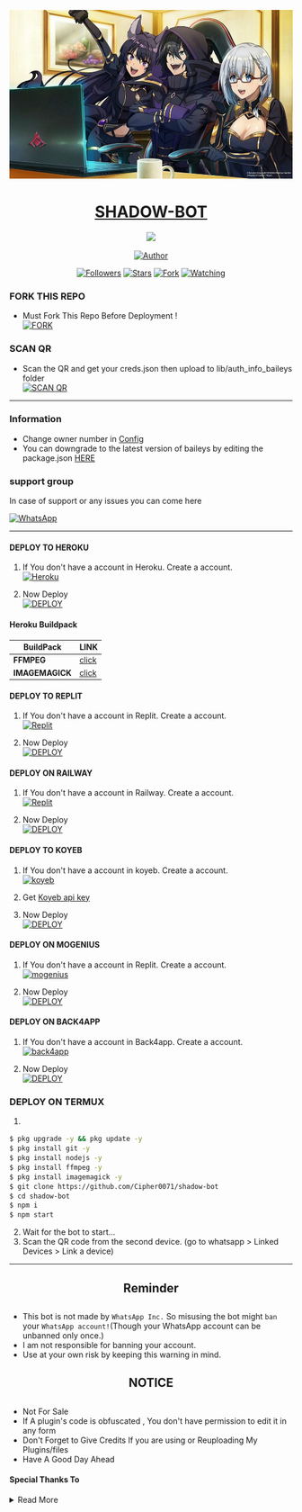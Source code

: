 <p align="center">  
  <a href="https://github.com/Cipher0071">
    <img alt="Cipher" height="300" src="src/shadow.jpg">
    <h1 align="center">SHADOW-BOT</h1>
  </a>
</p>
<p align="center"> 
<img src="https://komarev.com/ghpvc/?username=Cipher0071&color=brightgreen" />
<p/>
<p align="center">
<a href="https://github.com/Cipher0071"><img title="Author" src="https://img.shields.io/badge/Shadow Bot-black?style=for-the-badge&logo=whatsApp"></a>
<p/>
<p align="center">
<a href="https://github.com/Cipher0071?tab=followers"><img title="Followers" src="https://img.shields.io/github/followers/Cipher0071?label=Followers&style=social"></a>
<a href="https://github.com/Cipher0071/shadow-bot/stargazers/"><img title="Stars" src="https://img.shields.io/github/stars/Cipher0071/shadow-bot?&style=social"></a>
<a href="https://github.com/Cipher0071/shadow-bot/fork"><img title="Fork" src="https://img.shields.io/github/forks/Cipher0071/shadow-bot?style=social"></a>
<a href="https://github.com/Cipher0071/shadow-bot/watchers"><img title="Watching" src="https://img.shields.io/github/watchers/Cipher0071/shadow-bot?label=Watching&style=social"></a>
</p>



### FORK THIS REPO

- Must Fork This Repo Before Deployment !
   <br> 
<a href="https://github.com/Cipher0071/shadow-bot/fork"><img title="FORK" src="https://img.shields.io/badge/FORK-h?color=black&style=for-the-badge&logo=stackshare"></a>


### SCAN QR
- Scan the QR and get your creds.json then upload to lib/auth_info_baileys folder
   <br>
<a href='https://h-6g6q.onrender.com/' target="_blank"><img alt='SCAN QR' src='https://img.shields.io/badge/Scan_qr-100000?style=for-the-badge&logo=scan&logoColor=white&labelColor=black&color=black'/></a>

***
### Information
- Change owner number in [Config](https://github.com/Cipher0071/shadow-bot/blob/main/config.js#L6)
- You can downgrade to the latest version of baileys by editing the package.json [HERE](https://github.com/Cipher0071/shadow-bot/blob/main/package.json#L42)

### support group
In case of support or any issues you can come here

[![WhatsApp](https://img.shields.io/badge/Shadow-25D366?style=for-the-badge&logo=whatsapp&logoColor=white)](https://chat.whatsapp.com/FCfSLTySyqz1c7YPJD2KSm) 

***

#### DEPLOY TO HEROKU 

1. If You don't have a account in Heroku. Create a account.
    <br>
<a href='https://heroku.com' target="_blank"><img alt='Heroku' src='https://img.shields.io/badge/-Create-black?style=for-the-badge&logo=heroku'/></a>

2. Now Deploy
    <br>
<a href='https://heroku.com/deploy?template=https://github.com/Cipher0071/shadow-bot' target="_blank"><img alt='DEPLOY' src='https://img.shields.io/badge/-DEPLOY-black?style=for-the-badge&logo=heroku'/></a>

#### Heroku Buildpack
| BuildPack | LINK |
|--------|--------|
| **FFMPEG** |[click](https://github.com/jonathanong/heroku-buildpack-ffmpeg-latest) |
| **IMAGEMAGICK** | [click](https://github.com/DuckyTeam/heroku-buildpack-imagemagick) |

#### DEPLOY TO REPLIT 

1. If You don't have a account in Replit. Create a account.
    <br>
<a href='https://www.replit.com/' target="_blank"><img alt='Replit' src='https://img.shields.io/badge/-Create-black?style=for-the-badge&logo=replit'/></a>

2. Now Deploy
    <br>
<a href='https://repl.it/github/Cipher0071/shadow-bot' target="_blank"><img alt='DEPLOY' src='https://img.shields.io/badge/-IMPORT-black?style=for-the-badge&logo=replit'/></a>


#### DEPLOY ON RAILWAY

1. If You don't have a account in Railway. Create a account.
    <br>
<a href='https://railway.app' target="_blank"><img alt='Replit' src='https://img.shields.io/badge/-Create-black?style=for-the-badge&logo=railway'/></a>

2. Now Deploy
    <br>
<a href='https://railway.app' target="_blank"><img alt='DEPLOY' src='https://img.shields.io/badge/-DEPLOY-black?style=for-the-badge&logo=railway'/></a>



#### DEPLOY TO KOYEB 

1. If You don't have a account in koyeb. Create a account.
    <br>
<a href='https://app.koyeb.com/auth/signup' target="_blank"><img alt='koyeb' src='https://img.shields.io/badge/-Create-black?style=for-the-badge&logo=koyeb'/></a>

2. Get [Koyeb api key](https://app.koyeb.com/account/api)

3. Now Deploy
    <br>
<a href='https://app.koyeb.com/apps/new/import-project' target="_blank"><img alt='DEPLOY' src='https://img.shields.io/badge/-DEPLOY-black?style=for-the-badge&logo=koyeb'/></a>

#### DEPLOY ON MOGENIUS

1. If You don't have a account in Replit. Create a account.
    <br>
<a href='https://mogenius.com' target="_blank"><img alt='mogenius' src='https://img.shields.io/badge/-Create-black?style=for-the-badge&logo=genius'/></a>

2. Now Deploy
    <br>
<a href='https://mogenius.com' target="_blank"><img alt='DEPLOY' src='https://img.shields.io/badge/-DEPLOY-black?style=for-the-badge&logo=genius'/></a>

#### DEPLOY ON BACK4APP

1. If You don't have a account in Back4app. Create a account.
    <br>
<a href='https://www.back4app.com/signup?' target="_blank"><img alt='back4app' src='https://img.shields.io/badge/Back4App-000000?style=for-the-badge&logo=back4app&logoColor=white&labelColor=000000&color=000000'/></a>

2. Now Deploy
    <br>
<a href='https://mogenius.com' target="_blank"><img alt='DEPLOY' src='https://img.shields.io/badge/Back4App-000000?style=for-the-badge&logo=back4app&logoColor=white&labelColor=000000&color=000000'/></a>

### DEPLOY ON TERMUX
1. 
```sh
$ pkg upgrade -y && pkg update -y
$ pkg install git -y
$ pkg install nodejs -y
$ pkg install ffmpeg -y
$ pkg install imagemagick -y
$ git clone https://github.com/Cipher0071/shadow-bot
$ cd shadow-bot
$ npm i 
$ npm start
```
2. Wait for the bot to start...
3. Scan the QR code from the second device. (go to whatsapp > Linked Devices > Link a device)
---------

<h2 align="center">  Reminder
</h2>
   
## 
- This bot is not made by `WhatsApp Inc.` So misusing the bot might `ban` your `WhatsApp account!`(Though your WhatsApp account can be unbanned only once.)
- I am not responsible for banning your account.
- Use at your own risk by keeping this warning in mind.


<h2 align="center">  NOTICE
</h2>
   
## 
- Not For Sale
- If A plugin's code is obfuscated , You don't have permission to edit it in any form 
- Don't Forget to Give Credits If you are using or Reuploading My Plugins/files
- Have A Good Day Ahead

#### Special Thanks To

<details close>
<summary>Read More</summary>

<br>

* [`GURU`](https://github.com/Guru322)
* [`FG98F`](https://github.com/FG98F)

 </details>
